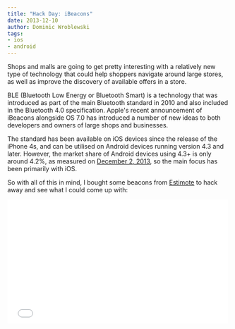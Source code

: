 ```yaml
---
title: "Hack Day: iBeacons"
date: 2013-12-10
author: Dominic Wroblewski
tags:
- ios
- android
---
```


Shops and malls are going to get pretty interesting with a relatively new type of technology that could help shoppers navigate around large stores, as well as improve the discovery of available offers in a store.

BLE (Bluetooth Low Energy or Bluetooth Smart) is a technology that was introduced as part of the main Bluetooth standard in 2010 and also included in the Bluetooth 4.0 specification. Apple's recent announcement of iBeacons alongside OS 7.0 has introduced a number of new ideas to both developers and owners of large shops and businesses.

The standard has been available on iOS devices since the release of the iPhone 4s, and can be utilised on Android devices running version 4.3 and later. However, the market share of Android devices using 4.3+ is only around 4.2%, as measured on [December 2, 2013](http://developer.android.com/about/dashboards/index.html), so the main focus has been primarily with iOS.

So with all of this in mind, I bought some beacons from [Estimote](http://estimote.com/) to hack away and see what I could come up with:

<iframe src="//player.vimeo.com/video/81510092" width="500" height="281" allowfullscreen="allowfullscreen" frameborder="0"></iframe>


